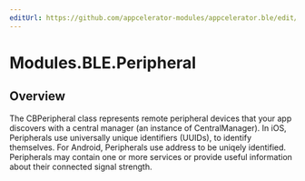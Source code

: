 ```yaml
---
editUrl: https://github.com/appcelerator-modules/appcelerator.ble/edit/master/apidoc/Peripheral.yml
---
```

# Modules.BLE.Peripheral

<TypeHeader/>

## Overview

The CBPeripheral class represents remote peripheral devices that your app discovers with a central manager (an instance of CentralManager).
In iOS, Peripherals use universally unique identifiers (UUIDs), to identify themselves. For Android, Peripherals use address to be uniqely identified.
Peripherals may contain one or more services or provide useful information about their connected signal strength.

<ApiDocs/>
